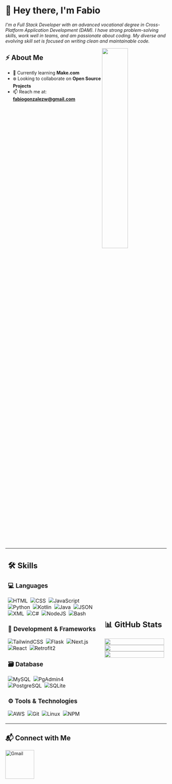 # 👋 Hey there, I'm Fabio

<p>
  <i>
    I'm a Full Stack Developer with an advanced vocational degree in Cross-Platform Application Development (DAM). 
    I have strong problem-solving skills, work well in teams, and am passionate about coding. 
    My diverse and evolving skill set is focused on writing clean and maintainable code.
  </i>
</p>

<img src="https://user-images.githubusercontent.com/89788120/167628634-549d2bdd-609e-4275-85af-1e1974da64ca.gif" width="40%" align="right" />

## ⚡ About Me

- 📖 Currently learning **Make.com**
- ❄️ Looking to collaborate on **Open Source Projects**
- 📫 Reach me at: **fabiogonzalezw@gmail.com**

</br>

<table width="100%">
<tr>
<td width="60%">

## 🛠️ Skills

### 💻 Languages

![HTML](https://img.shields.io/badge/HTML5-E34F26?style=flat&logo=html5&logoColor=white)&nbsp;
![CSS](https://img.shields.io/badge/CSS3-1572B6?style=flat&logo=css3&logoColor=white)&nbsp;
![JavaScript](https://img.shields.io/badge/JavaScript-F7DF1E?style=flat&logo=javascript&logoColor=black)&nbsp;
![Python](https://img.shields.io/badge/-Python-05122A?style=flat&logo=python)&nbsp;
![Kotlin](https://img.shields.io/badge/Kotlin-0095D5?style=flat&logo=kotlin&logoColor=white)&nbsp;
![Java](https://img.shields.io/badge/Java-%23150458.svg?style=flat&logo=java&logoColor=orange)&nbsp;
![JSON](https://img.shields.io/badge/JSON-292929?style=flat&logo=json&logoColor=white)&nbsp;
![XML](https://img.shields.io/badge/XML-000000?style=flat&logo=xml&logoColor=white)&nbsp;
![C#](https://img.shields.io/badge/C%23-239120?style=flat&logo=c-sharp&logoColor=white)&nbsp;
![NodeJS](https://img.shields.io/badge/Node.js-43853D?style=flat&logo=node.js&logoColor=white)&nbsp;
![Bash](https://img.shields.io/badge/Bash-4EAA25?style=flat&logo=gnubash&logoColor=white)&nbsp;

### 🧠 Development & Frameworks

![TailwindCSS](https://img.shields.io/badge/Tailwind_CSS-38B2AC?style=flat&logo=tailwind-css&logoColor=white)&nbsp;
![Flask](https://img.shields.io/badge/Flask-000000?style=flat&logo=flask&logoColor=white)&nbsp;
![Next.js](https://img.shields.io/badge/Next.js-000000?style=flat&logo=next.js&logoColor=white)&nbsp;
![React](https://img.shields.io/badge/React-20232A?style=flat&logo=react&logoColor=61DAFB)&nbsp;
![Retrofit2](https://img.shields.io/badge/Retrofit2-1F8ACB?style=flat&logo=android&logoColor=white)&nbsp;

### 🗃️ Database

![MySQL](https://img.shields.io/badge/MySQL-00000F?style=flat&logo=mysql&logoColor=white)&nbsp;
![PgAdmin4](https://img.shields.io/badge/PgAdmin4-336791?style=flat&logo=postgresql&logoColor=white)&nbsp;
![PostgreSQL](https://img.shields.io/badge/PostgreSQL-316192?style=flat&logo=postgresql&logoColor=green)&nbsp;
![SQLite](https://img.shields.io/badge/-SQlite-05122A?style=flat&logo=sqlite&logoColor=A8B9CC)&nbsp;

### ⚙️ Tools & Technologies

![AWS](https://img.shields.io/badge/Amazon_AWS-232F3E?style=flat&logo=amazon-aws&logoColor=white)&nbsp;
![Git](https://img.shields.io/badge/-Git-05122A?style=flat&logo=git)&nbsp;
![Linux](https://img.shields.io/badge/Linux-05122A?style=flat&logo=linux&logoColor=white)&nbsp;
![NPM](https://img.shields.io/badge/npm-CB3837?style=flat&logo=npm&logoColor=white)&nbsp;

</td>
<td>

## 📊 GitHub Stats

<p align="center">
  <img width="100%" src="https://github-readme-stats.vercel.app/api?username=FabioGonzalez2005&theme=algolia&show_icons=true&bg_color=transparent&title_color=navy&text_color=black" />
  </br>
  <img width="100%" src="https://github-readme-streak-stats.herokuapp.com/?user=FabioGonzalez2005"/>
  </br>
  <img width="100%" src="https://github-readme-stats.vercel.app/api/top-langs/?username=FabioGonzalez2005&langs_count=7&layout=compact&bg_color=transparent" />
</p>

</td>
</tr>
</table>

## 📬 Connect with Me
<a href="mailto:fabiogonzalezw@gmail.com"><img width="90px" alt="Gmail" src="https://img.shields.io/badge/Gmail-D14836?style=flat&logo=gmail&logoColor=white" /></a>&nbsp;
